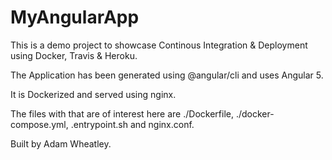 # MyAngularApp

This is a demo project to showcase Continous Integration & Deployment using Docker, Travis & Heroku.

The Application has been generated using @angular/cli and uses Angular 5.

It is Dockerized and served using nginx.

The files with that are of interest here are ./Dockerfile, ./docker-compose.yml, .entrypoint.sh and nginx.conf.

Built by Adam Wheatley.